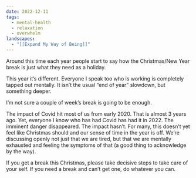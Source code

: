 ```yaml
---
date: 2022-12-11
tags:
  - mental-health
  - relaxation
  - overwhelm
landscapes:
  - "[[Expand My Way of Being]]"
---
```

Around this time each year people start to say how the Christmas/New Year break is just what they need as a holiday.

This year it’s different. Everyone I speak too who is working is completely tapped out mentally. It isn’t the usual “end of year” slowdown, but something deeper.

I’m not sure a couple of week’s break is going to be enough.

The impact of Covid hit most of us from early 2020. That is almost 3 years ago. Yet, everyone I know who has had Covid has had it in 2022. The imminent danger disappeared. The impact hasn’t. For many, this doesn’t yet feel like Christmas should and our sense of time in the year is off. We’re discussing openly not just that we are tired, but that we are mentally exhausted and feeling the symptoms of that (a good thing to acknowledge by the way).

If you get a break this Christmas, please take decisive steps to take care of your self. If you need a break and can’t get one, do whatever you can.

